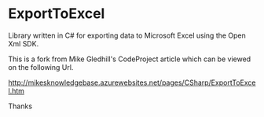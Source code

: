 # ExportToExcel
Library written in C# for exporting data to Microsoft Excel using the Open Xml SDK.

This is a fork from Mike Gledhill's CodeProject article which can be viewed on the following Url.

http://mikesknowledgebase.azurewebsites.net/pages/CSharp/ExportToExcel.htm

Thanks
